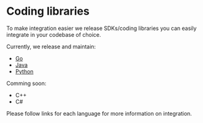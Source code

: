 # Coding libraries

To make integration easier we release SDKs/coding libraries you can easily integrate
in your codebase of choice. 

Currently, we release and maintain:
 - [Go](go.md)
 - [Java](java.md)
 - [Python](python.md)

Comming soon:
 - C++
 - C#

Please follow links for each language for more information on integration.
